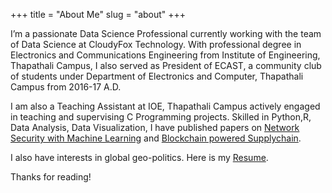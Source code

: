 +++
title = "About Me"
slug = "about"
+++

I’m a passionate Data Science Professional currently working with the team of Data Science at CloudyFox Technology. With professional degree in Electronics and Communications Engineering from Institute of Engineering, Thapathali Campus, I also served as President of ECAST, a community club of students under Department of Electronics and Computer, Thapathali Campus from 2016-17 A.D.

I am also a Teaching Assistant at IOE, Thapathali Campus actively engaged in teaching and supervising C Programming projects. Skilled in Python,R, Data Analysis, Data Visualization, I have published papers on [Network Security with Machine Learning](/library/AnomalybasedIDS.pdf) and [Blockchain powered Supplychain](/library/Blockchain_Power_Supply-chain.pdf).

I also have interests in global geo-politics. Here is my [Resume](/library/Saurav'sResume.pdf).


Thanks for reading!
